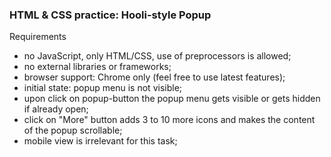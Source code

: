 ### HTML & CSS practice: Hooli-style Popup

Requirements
* no JavaScript, only HTML/CSS, use of preprocessors is allowed;
* no external libraries or frameworks;
* browser support: Chrome only (feel free to use latest features);
* initial state: popup menu is not visible;
* upon click on popup-button the popup menu gets visible or gets hidden if already open;
* click on "More" button adds 3 to 10 more icons and makes the content of the popup scrollable;
* mobile view is irrelevant for this task;
